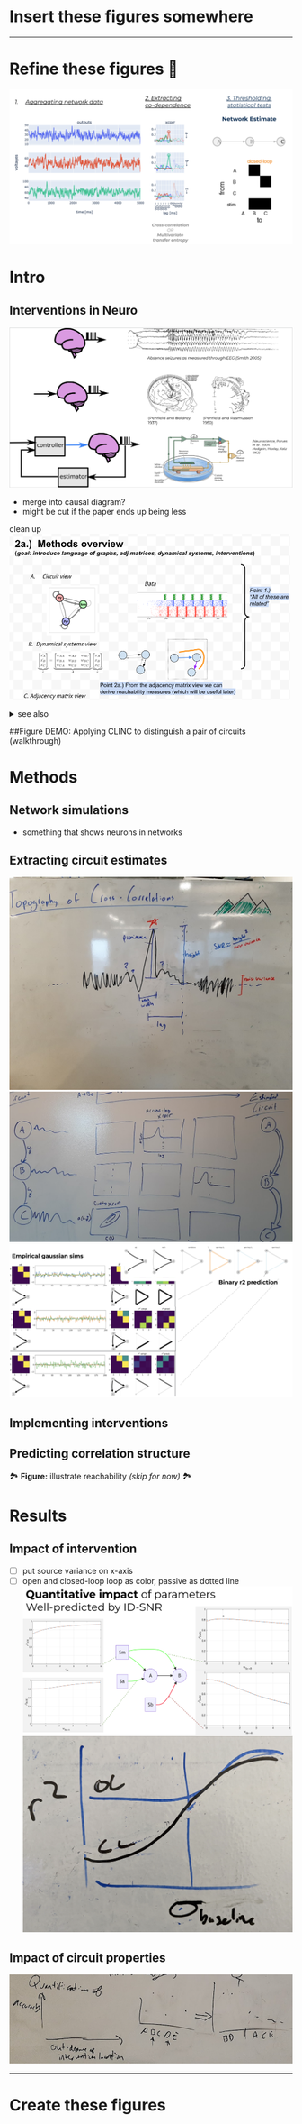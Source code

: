 
# Insert these figures somewhere


---
# Refine these figures 🚧
![](misc_figure_sketches/network_estimation_pipeline_sketch.png)
# Intro 
## Interventions in Neuro
![](misc_figure_sketches/neuro_intervention_background_sketch.png)
- merge into causal diagram?
- might be cut if the paper ends up being less

clean up
<img src="core_figure_sketches/figure2_sketch.png" width="500"/>
<details><summary>see also</summary>

![](whiteboard/signal_aggregation.jpeg)
</details>

##Figure DEMO: Applying CLINC to distinguish a pair of circuits (walkthrough)


# Methods 


## Network simulations 
- something that shows neurons in networks

## Extracting circuit estimates
![](whiteboard/methods_xcorr_features.jpeg)
![](whiteboard/methods_circuit_xcorr_sketch.png)
![](../code/network_analysis/_demo_imgs/gaussian_snr_prediction_demo.png)

## Implementing interventions

## Predicting correlation structure 
🏞️ **Figure:** illustrate reachability *(skip for now)* 🏞️


# Results
## Impact of intervention
- [ ] put source variance on x-axis
- [ ] open and closed-loop loop as color, passive as dotted line
![](misc_figure_sketches/quant_r2_prediction_common.png)
![](whiteboard/sketch_quant_OL_CL_variance.png)

## Impact of circuit properties
![](whiteboard/accuracy_vs_degree.png)


---

# Create these figures
